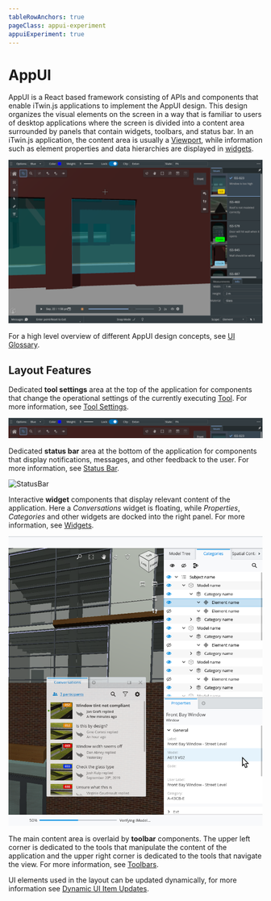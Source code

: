 ```yaml
---
tableRowAnchors: true
pageClass: appui-experiment
appuiExperiment: true
---
```


# AppUI

AppUI is a React based framework consisting of APIs and components that enable iTwin.js applications to implement the AppUI design.
This design organizes the visual elements on the screen in a way that is familiar to users of desktop applications where the screen is divided into a content area surrounded by panels that contain widgets, toolbars, and status bar.
In an iTwin.js application, the content area is usually a [Viewport](../../learning/ui/imodel-components/Viewport.md), while information such as element properties and data hierarchies are displayed in [widgets](../../learning/ui/appui-react/Widgets).

![AppUI](../../learning/ui/appui/images/AppUiDarkTheme.png)

For a high level overview of different AppUI design concepts, see [UI Glossary](../UIGlossary.md).

## Layout Features

Dedicated **tool settings** area at the top of the application for components that change the operational settings of the currently executing [Tool](../../learning/frontend/Tools.md). For more information, see [Tool Settings](./configure-frontstage.md#tool-settings).

![ToolSettings](../../learning/ui/appui/images/ToolSettings.png)

Dedicated **status bar** area at the bottom of the application for components that display notifications, messages, and other feedback to the user. For more information, see [Status Bar](./configure-frontstage.md#status-bar).

![StatusBar](../../learning/ui/appui/images/StatusBar.png)

Interactive **widget** components that display relevant content of the application. Here a _Conversations_ widget is floating, while _Properties_, _Categories_ and other widgets are docked into the right panel. For more information, see [Widgets](./configure-frontstage.md#widgets).

![Widgets](../../learning/ui/appui/images/AppUiLightTheme.png)

The main content area is overlaid by **toolbar** components. The upper left corner is dedicated to the tools that manipulate the content of the application and the upper right corner is dedicated to the tools that navigate the view. For more information, see [Toolbars](./configure-frontstage.md#toolbars).

UI elements used in the layout can be updated dynamically, for more information see [Dynamic UI Item Updates](./provide-ui-items.md#dynamic-ui-item-updates).
